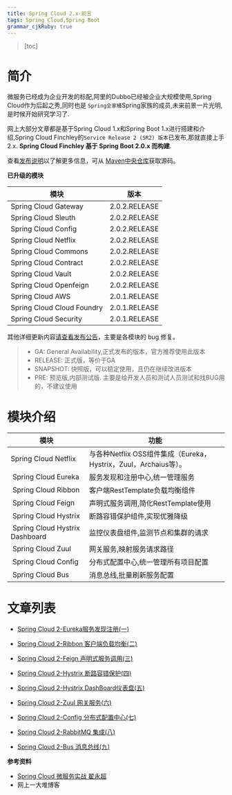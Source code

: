 ```yaml
---
title: Spring Cloud 2.x-前言
tags: Spring Cloud,Spring Boot
grammar_cjkRuby: true
---
```


> [toc]

# 简介

微服务已经成为企业开发的标配,阿里的Dubbo已经被企业大规模使用,Spring Cloud作为后起之秀,同时也是 `Spring全家桶`Spring家族的成员,未来前景一片光明,是时候开始研究学习了.

网上大部分文章都是基于Spring Cloud 1.x和Spring Boot 1.x进行搭建和介绍,Spring Cloud Finchley的`Service Release 2 (SR2) 版本`已发布,那就直接上手2.x. **Spring Cloud Finchley 基于 Spring Boot 2.0.x 而构建**.

查看[发布说明](https://github.com/spring-projects/spring-cloud/wiki/Spring-Cloud-Finchley-Release-Notes)以了解更多信息，可从 [Maven中央仓库](https://repo1.maven.org/maven2/org/springframework/cloud/spring-cloud-dependencies/Finchley.SR2/spring-cloud-dependencies-Finchley.SR2.pom)获取源码。

**已升级的模块**

| 模块 | 版本 |
| --- | --- |
| Spring Cloud Gateway | 2.0.2.RELEASE |
| Spring Cloud Sleuth | 2.0.2.RELEASE |
| Spring Cloud Config | 2.0.2.RELEASE |
| Spring Cloud Netflix | 2.0.2.RELEASE |
| Spring Cloud Commons | 2.0.2.RELEASE |
| Spring Cloud Contract | 2.0.2.RELEASE |
| Spring Cloud Vault | 2.0.2.RELEASE |
| Spring Cloud Openfeign | 2.0.2.RELEASE |
| Spring Cloud AWS | 2.0.1.RELEASE |
| Spring Cloud Cloud Foundry | 2.0.1.RELEASE |
| Spring Cloud Security | 2.0.1.RELEASE |

其他详细更新内容[请查看发布公告](https://spring.io/blog/2018/10/24/spring-cloud-finchley-sr2-is-available)，主要是各模块的 bug 修复。

> - GA: General Availability,正式发布的版本，官方推荐使用此版本
> - RELEASE: 正式版，等价于GA
> - SNAPSHOT: 快照版，可以稳定使用，且仍在继续改进版本
> - PRE: 预览版,内部测试版. 主要是给开发人员和测试人员测试和找BUG用的，不建议使用

# 模块介绍

| 模块 | 功能 |
| --- | --- |
| Spring Cloud Netflix| 与各种Netflix OSS组件集成（Eureka，Hystrix，Zuul，Archaius等）。 |
|  Spring Cloud Eureka | 服务发现和注册中心,统一管理服务 |
|  Spring Cloud Ribbon | 客户端RestTemplate负载均衡组件 |
|  Spring Cloud Feign | 声明式服务调用,简化RestTemplate使用 |
|  Spring Cloud Hystrix | 断路容错保护组件,实现优雅降级 |
|  Spring Cloud Hystrix Dashboard | 监控仪表盘组件,监测节点和集群的请求 |
|  Spring Cloud Zuul | 网关服务,映射服务请求路径 |
|  Spring Cloud Config | 分布式配置中心,统一管理所有项目配置 |
|  Spring Cloud Bus | 消息总线,批量刷新服务配置 |

# 文章列表
- [Spring Cloud 2-Eureka服务发现注册(一)](https://www.cnblogs.com/linyufeng/p/10187566.html)

- [Spring Cloud 2-Ribbon 客户端负载均衡(二)](https://www.cnblogs.com/linyufeng/p/10187848.html)
- [Spring Cloud 2-Feign 声明式服务调用(三)](https://www.cnblogs.com/linyufeng/p/10187927.html)
- [Spring Cloud 2-Hystrix 断路容错保护(四)](https://www.cnblogs.com/linyufeng/p/10198051.html)
- [Spring Cloud 2-Hystrix DashBoard仪表盘(五)](https://www.cnblogs.com/linyufeng/p/10204572.html)
- [Spring Cloud 2-Zuul 网关服务(六)](https://www.cnblogs.com/linyufeng/p/10204739.html)
- [Spring Cloud 2-Config 分布式配置中心(七)](https://www.cnblogs.com/linyufeng/p/10204960.html)
- [Spring Cloud 2-RabbitMQ 集成(八)](https://www.cnblogs.com/linyufeng/p/10205121.html)
- [Spring Cloud 2-Bus 消息总线(九)](https://www.cnblogs.com/linyufeng/p/10205328.html)


**参考资料**

*   [Spring Cloud 微服务实战 翟永超](https://github.com/dyc87112/SpringCloudBook.git)
*   网上一大堆博客































